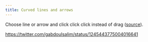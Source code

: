 ```yaml
---
title: Curved lines and arrows
---
```


Choose line or arrow and click click click instead of drag ([source](https://twitter.com/Vjeux/status/1245445865600212993)).

https://twitter.com/gabdoulsalim/status/1245443775004016641
